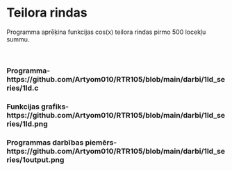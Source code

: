 <h1>Teilora rindas</h1>
<p>Programma aprēķina funkcijas cos(x) teilora rindas pirmo 500 locekļu summu.</p>
<br>
<h3>Programma- https://github.com/Artyom010/RTR105/blob/main/darbi/1ld_series/1ld.c</h3>
<h3>Funkcijas grafiks- https://github.com/Artyom010/RTR105/blob/main/darbi/1ld_series/1ld.png</h3>
<h3>Programmas darbības piemērs- https://github.com/Artyom010/RTR105/blob/main/darbi/1ld_series/1output.png</h3>
